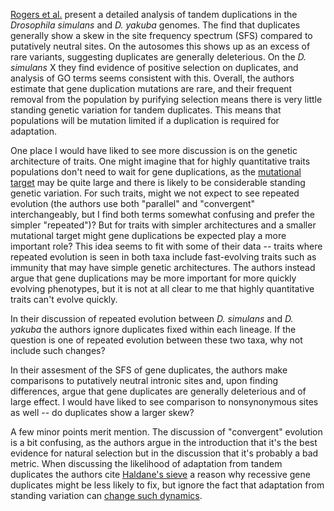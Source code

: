 [Rogers et al.](http://arxiv.org/abs/1405.0518) present a detailed analysis of tandem duplications in the *Drosophila simulans* and *D. yakuba* genomes.  The find that duplicates generally show a skew in the site frequency spectrum (SFS) compared to putatively neutral sites. On the autosomes this shows up as an excess of rare variants, suggesting duplicates are generally deleterious.  On the *D. simulans* X they find evidence of positive selection on duplicates, and analysis of GO terms seems consistent with this.  Overall, the authors estimate that gene duplication mutations are rare, and their frequent removal from the population by purifying selection means there is very little standing genetic variation for tandem duplicates.  This means that populations will be mutation limited if a duplication is required for adaptation.

One place I would have liked to see more discussion is on the genetic architecture of traits.  One might imagine that for highly quantitative traits populations don't need to wait for gene duplications, as the [mutational target](http://www.genetics.org/content/186/2/647.abstract) may be quite large and there is likely to be considerable standing genetic variation.  For such traits, might we not expect to see repeated evolution (the authors use both "parallel" and "convergent" interchangeably, but I find both terms somewhat confusing and prefer the simpler "repeated")? But for traits with simpler architectures and a smaller mutational target might gene duplications be expected play a more important role? This idea seems to fit with some of their data -- traits where repeated evolution is seen in both taxa include fast-evolving traits such as immunity that may have simple genetic architectures. The authors instead argue that gene duplications may be more important for more quickly evolving phenotypes, but it is not at all clear to me that highly quantitative traits can't evolve quickly.

In their discussion of repeated evolution between *D. simulans* and *D. yakuba* the authors ignore duplicates fixed within each lineage. If the question is one of repeated evolution between these two taxa, why not include such changes? 

In their assesment of the SFS of gene duplicates, the authors make comparisons to putatively neutral intronic sites and, upon finding differences, argue that gene duplicates are generally deleterious and of large effect.  I would have liked to see comparison to nonsynonymous sites as well -- do duplicates show a larger skew?

A few minor points merit mention.  The discussion of "convergent" evolution is a bit confusing, as the authors argue in the introduction that it's the best evidence for natural selection but in the discussion that it's probably a bad metric. When discussing the likelihood of adaptation from tandem duplicates the authors cite [Haldane's sieve](http://journals.cambridge.org/action/displayAbstract?fromPage=online&aid=2024552) a reason why recessive gene duplicates might be less likely to fix, but ignore the fact that adaptation from standing variation can [change such dynamics](http://www.genetics.org/content/157/2/875.long). 

